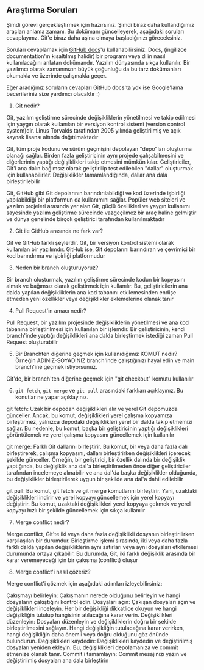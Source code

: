 ## Araştırma Soruları

Şimdi görevi gerçekleştirmek için hazırsınız. Şimdi biraz daha kullandığımız araçları anlama zamanı. Bu dokümanı güncelleyerek, aşağıdaki soruları cevaplayınız. Git'e biraz daha aşina olmaya başladığınızı göreceksiniz. 

Soruları cevaplamak için [GitHub docs](https://docs.github.com/en)'u kullanabilirsiniz. Docs, (ingilizce documentation'ın kısaltılmış halidir) bir programı veya dilin nasıl kullanılacağını anlatan dokümandır. Yazılım dünyasında sıkça kullanılır. Bir yazılımcı olarak zamanınızın büyük çoğunluğu da bu tarz dokümanları okumakla ve üzerinde çalışmakla geçer.

Eğer aradığınız soruların cevapları GitHub docs'ta yok ise Google'lama becerileriniz size yardımcı olacaktır :)

1. Git nedir?

Git, yazılım geliştirme sürecinde değişikliklerin yönetilmesi ve takip edilmesi için yaygın olarak kullanılan bir versiyon kontrol sistemi (version control system)dir. Linus Torvalds tarafından 2005 yılında geliştirilmiş ve açık kaynak lisansı altında dağıtılmaktadır

Git, tüm proje kodunu ve sürüm geçmişini depolayan "depo"ları oluşturma olanağı sağlar. Birden fazla geliştiricinin aynı projede çalışabilmesini ve diğerlerinin yaptığı değişiklikleri takip etmesini mümkün kılar. Geliştiriciler, Git'i ana dalın bağımsız olarak geliştirilip test edilebilen "dallar" oluşturmak için kullanabilirler. Değişiklikler tamamlandığında, dallar ana dala birleştirilebilir

Git, GitHub gibi Git depolarının barındırılabildiği ve kod üzerinde işbirliği yapılabildiği bir platformun da kullanımını sağlar. Popüler web siteleri ve yazılım projeleri arasında yer alan Git, güçlü özellikleri ve yaygın kullanımı sayesinde yazılım geliştirme sürecinde vazgeçilmez bir araç haline gelmiştir ve dünya genelinde birçok geliştirici tarafından kullanılmaktadır

2. Git ile GitHub arasında ne fark var?

Git ve GitHub farklı şeylerdir. Git, bir versiyon kontrol sistemi olarak kullanılan bir yazılımdır. GitHub ise, Git depolarını barındıran ve çevrimiçi bir kod barındırma ve işbirliği platformudur

3. Neden bir branch oluşturuyoruz? 

Bir branch oluşturmak, yazılım geliştirme sürecinde kodun bir kopyasını almak ve bağımsız olarak geliştirmek için kullanılır. Bu, geliştiricilerin ana dalda yapılan değişikliklerin ana kod tabanını etkilemesinden endişe etmeden yeni özellikler veya değişiklikler eklemelerine olanak tanır

4. Pull Request'in amacı nedir?

Pull Request, bir yazılım projesinde değişikliklerin yönetilmesi ve ana kod tabanına birleştirilmesi için kullanılan bir işlemdir. Bir geliştiricinin, kendi branch'inde yaptığı değişiklikleri ana dalda birleştirmek istediği zaman Pull Request oluşturabilir

5. Bir Branchten diğerine geçmek için kullanıdığımız KOMUT nedir? Örneğin ADINIZ-SOYADINIZ branch'inde çalıştığınızı hayal edin ve main branch'ine geçmek istiyorsunuz.

Git'de, bir branch'ten diğerine geçmek için "git checkout" komutu kullanılır

6. `git fetch`, `git merge` ve `git pull` arasındaki farklıarı açıklayınız. Bu konutlar ne yapar açıklayınız.

git fetch: Uzak bir depodan değişiklikleri alır ve yerel Git depomuzda günceller. Ancak, bu komut, değişiklikleri yerel çalışma kopyamıza birleştirmez, yalnızca depodaki değişiklikleri yerel bir dalda takip etmemizi sağlar. Bu nedenle, bu komut, başka bir geliştiricinin yaptığı değişiklikleri görüntülemek ve yerel çalışma kopyasını güncellemek için kullanılır

git merge: Farklı Git dallarını birleştirir. Bu komut, bir veya daha fazla dalı birleştirerek, çalışma kopyasını, dalları birleştirirken değişiklikleri içerecek şekilde günceller. Örneğin, bir geliştirici, bir özellik dalında bir değişiklik yaptığında, bu değişiklik ana dal'a birleştirilmeden önce diğer geliştiriciler tarafından incelemeye alınabilir ve ana dal'da başka değişiklikler olduğunda, bu değişiklikler birleştirilerek uygun bir şekilde ana dal'a dahil edilebilir

git pull: Bu komut, git fetch ve git merge komutlarını birleştirir. Yani, uzaktaki değişiklikleri indirir ve yerel kopyayı güncellemek için yerel kopyayı değiştirir. Bu komut, uzaktaki değişiklikleri yerel kopyaya çekmek ve yerel kopyayı hızlı bir şekilde güncellemek için sıkça kullanılır

7. Merge conflict nedir?

Merge conflict, Git'te iki veya daha fazla değişiklikli dosyanın birleştirilirken karşılaşılan bir durumdur. Birleştirme işlemi sırasında, iki veya daha fazla farklı dalda yapılan değişikliklerin aynı satırları veya aynı dosyaları etkilemesi durumunda ortaya çıkabilir. Bu durumda, Git, iki farklı değişiklik arasında bir karar veremeyeceği için bir çakışma (conflict) oluşur

8. Merge conflict'i nasıl çözeriz?

Merge conflict'i çözmek için aşağıdaki adımları izleyebilirsiniz:

Çakışmayı belirleyin: Çakışmanın nerede olduğunu belirleyin ve hangi dosyaların çakıştığını kontrol edin.
Dosyaları açın: Çakışan dosyaları açın ve değişiklikleri inceleyin. Her bir değişikliği dikkatlice okuyun ve hangi değişikliğin tutulup hangisinin atılacağına karar verin.
Değişiklikleri düzenleyin: Dosyaları düzenleyin ve değişikliklerin doğru bir şekilde birleştirilmesini sağlayın. Hangi değişikliğin tutulacağına karar verirken, hangi değişikliğin daha önemli veya doğru olduğunu göz önünde bulundurun.
Değişiklikleri kaydedin: Değişiklikleri kaydedin ve değiştirilmiş dosyaları yeniden ekleyin. Bu, değişiklikleri depolamanıza ve commit etmenize olanak tanır.
Commit'i tamamlayın: Commit mesajınızı yazın ve değiştirilmiş dosyaları ana dala birleştirin

